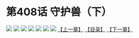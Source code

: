# 第408话 守护兽（下）
![](https://mhpic.xiaomingtaiji.net/comic/D/斗破苍穹拆分版/408话/1.jpg-zymk.middle.webp)
![](https://mhpic.xiaomingtaiji.net/comic/D/斗破苍穹拆分版/408话/2.jpg-zymk.middle.webp)
![](https://mhpic.xiaomingtaiji.net/comic/D/斗破苍穹拆分版/408话/3.jpg-zymk.middle.webp)
![](https://mhpic.xiaomingtaiji.net/comic/D/斗破苍穹拆分版/408话/4.jpg-zymk.middle.webp)
![](https://mhpic.xiaomingtaiji.net/comic/D/斗破苍穹拆分版/408话/5.jpg-zymk.middle.webp)
![](https://mhpic.xiaomingtaiji.net/comic/D/斗破苍穹拆分版/408话/6.jpg-zymk.middle.webp)
![](https://mhpic.xiaomingtaiji.net/comic/D/斗破苍穹拆分版/408话/7.jpg-zymk.middle.webp)
[【上一章】](./407.md)
[【目录】](./README.md)
[【下一章】](./409.md)
